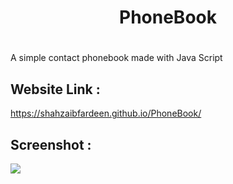 # <h1 align="center"> PhoneBook <h1>
A simple contact phonebook made with Java Script


## Website Link :
https://shahzaibfardeen.github.io/PhoneBook/


## Screenshot :
 <img src="Phonebook"/>
